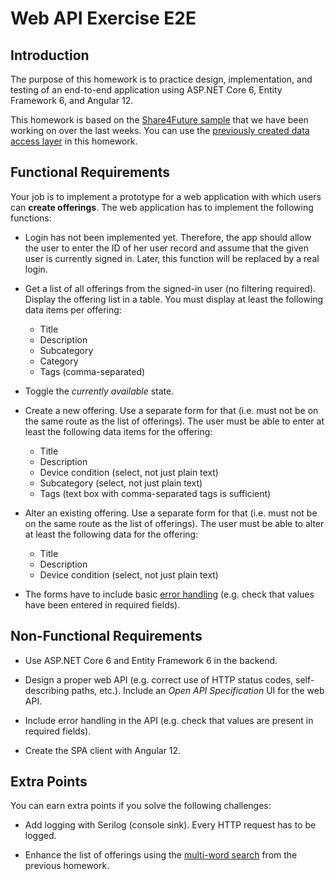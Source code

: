 # Web API Exercise E2E

## Introduction

The purpose of this homework is to practice design, implementation, and testing of an end-to-end application using ASP.NET Core 6, Entity Framework 6, and Angular 12.

This homework is based on the [Share4Future sample](../0300-search-api) that we have been working on over the last weeks. You can use the [previously created data access layer](../0200-data-access) in this homework.

## Functional Requirements

Your job is to implement a prototype for a web application with which users can **create offerings**. The web application has to implement the following functions:

* Login has not been implemented yet. Therefore, the app should allow the user to enter the ID of her user record and assume that the given user is currently signed in. Later, this function will be replaced by a real login.

* Get a list of all offerings from the signed-in user (no filtering required). Display the offering list in a table. You must display at least the following data items per offering:
  * Title
  * Description
  * Subcategory
  * Category
  * Tags (comma-separated)

* Toggle the *currently available* state.

* Create a new offering. Use a separate form for that (i.e. must not be on the same route as the list of offerings). The user must be able to enter at least the following data items for the offering:
  * Title
  * Description
  * Device condition (select, not just plain text)
  * Subcategory (select, not just plain text)
  * Tags (text box with comma-separated tags is sufficient)

* Alter an existing offering. Use a separate form for that (i.e. must not be on the same route as the list of offerings). The user must be able to alter at least the following data for the offering:
  * Title
  * Description
  * Device condition (select, not just plain text)

* The forms have to include basic [error handling](https://angular.io/guide/form-validation) (e.g. check that values have been entered in required fields).

## Non-Functional Requirements

* Use ASP.NET Core 6 and Entity Framework 6 in the backend.

* Design a proper web API (e.g. correct use of HTTP status codes, self-describing paths, etc.). Include an *Open API Specification* UI for the web API.

* Include error handling in the API (e.g. check that values are present in required fields).

* Create the SPA client with Angular 12.
 
## Extra Points

You can earn extra points if you solve the following challenges:

* Add logging with Serilog (console sink). Every HTTP request has to be logged.

* Enhance the list of offerings using the [multi-word search](../0300-search-api) from the previous homework.
